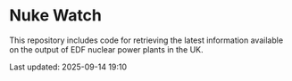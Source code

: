 # Nuke Watch

This repository includes code for retrieving the latest information available on the output of EDF nuclear power plants in the UK.

Last updated: 2025-09-14 19:10